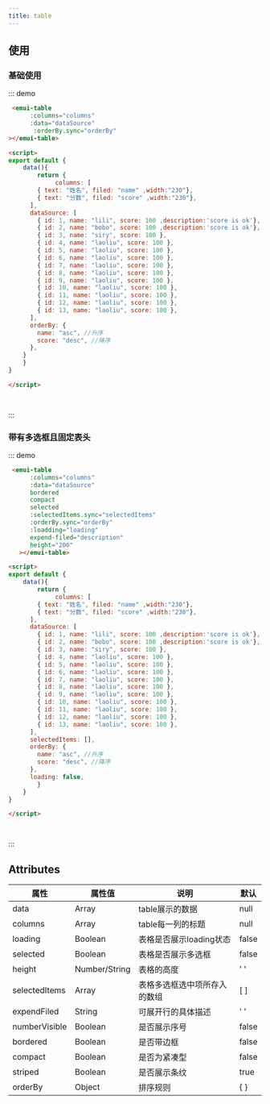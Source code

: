 ```yaml
---
title: table
---
```


## 使用
### 基础使用
::: demo
```html
 <emui-table
      :columns="columns"
      :data="dataSource"
       :orderBy.sync="orderBy" 
></emui-table>   

<script>
export default {
    data(){
        return {
             columns: [
        { text: "姓名", filed: "name" ,width:"230"},
        { text: "分数", filed: "score" ,width:"230"},
      ],
      dataSource: [
        { id: 1, name: "lili", score: 100 ,description:'score is ok'},
        { id: 2, name: "bobo", score: 100 ,description:'score is ok'},
        { id: 3, name: "siry", score: 100 },
        { id: 4, name: "laoliu", score: 100 },
        { id: 5, name: "laoliu", score: 100 },
        { id: 6, name: "laoliu", score: 100 },
        { id: 7, name: "laoliu", score: 100 },
        { id: 8, name: "laoliu", score: 100 },
        { id: 9, name: "laoliu", score: 100 },
        { id: 10, name: "laoliu", score: 100 },
        { id: 11, name: "laoliu", score: 100 },
        { id: 12, name: "laoliu", score: 100 },
        { id: 13, name: "laoliu", score: 100 },
      ],
      orderBy: {
        name: "asc", //升序
        score: "desc", //降序
      },
    }
    }
}

</script>

  
```
:::

### 带有多选框且固定表头
::: demo
```html
 <emui-table
      :columns="columns"
      :data="dataSource"
      bordered
      compact
      selected
      :selectedItems.sync="selectedItems"
      :orderBy.sync="orderBy"
      :loadding="loading"
      expend-filed="description"
      height="200"
   ></emui-table>   

<script>
export default {
    data(){
        return {
             columns: [
        { text: "姓名", filed: "name" ,width:"230"},
        { text: "分数", filed: "score" ,width:"230"},
      ],
      dataSource: [
        { id: 1, name: "lili", score: 100 ,description:'score is ok'},
        { id: 2, name: "bobo", score: 100 ,description:'score is ok'},
        { id: 3, name: "siry", score: 100 },
        { id: 4, name: "laoliu", score: 100 },
        { id: 5, name: "laoliu", score: 100 },
        { id: 6, name: "laoliu", score: 100 },
        { id: 7, name: "laoliu", score: 100 },
        { id: 8, name: "laoliu", score: 100 },
        { id: 9, name: "laoliu", score: 100 },
        { id: 10, name: "laoliu", score: 100 },
        { id: 11, name: "laoliu", score: 100 },
        { id: 12, name: "laoliu", score: 100 },
        { id: 13, name: "laoliu", score: 100 },
      ],
      selectedItems: [],
      orderBy: {
        name: "asc", //升序
        score: "desc", //降序
      },
      loading: false,
        }
    }
}

</script>

  
```
:::

## Attributes
| 属性          | 属性值        | 说明                         | 默认  |
| ------------- | ------------- | ---------------------------- | ----- |
| data          | Array         | table展示的数据              | null  |
| columns       | Array         | table每一列的标题            | null  |
| loading       | Boolean       | 表格是否展示loading状态      | false |
| selected      | Boolean       | 表格是否展示多选框           | false |
| height        | Number/String | 表格的高度                   | ' '   |
| selectedItems | Array         | 表格多选框选中项所存入的数组 | [ ]   |
| expendFiled   | String        | 可展开行的具体描述           | ' '   |
| numberVisible | Boolean       | 是否展示序号                 | false |
| bordered      | Boolean       | 是否带边框                   | false |
| compact       | Boolean       | 是否为紧凑型                 | false |
| striped       | Boolean       | 是否展示条纹                 | true  |
| orderBy       | Object        | 排序规则                     | { }   |


